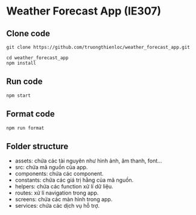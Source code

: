 # Weather Forecast App (IE307)

## Clone code

```shell
git clone https://github.com/truongthienloc/weather_forecast_app.git
```

```shell
cd weather_forecast_app
npm install
```

## Run code

```shell
npm start
```

## Format code

```shell
npm run format
```

## Folder structure

- assets: chứa các tài nguyên như hình ảnh, âm thanh, font...
- src: chứa mã nguồn của app.
- components: chứa các component.
- constants: chứa các giá trị hằng của mã nguồn.
- helpers: chứa các function xử lí dữ liệu.
- routes: xử lí navigation trong app.
- screens: chứa các màn hình trong app.
- services: chứa các dịch vụ hỗ trợ.